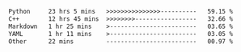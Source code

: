 <!--START_SECTION:waka-->

```txt
Python     23 hrs 5 mins   >>>>>>>>>>>>>>>----------   59.15 %
C++        12 hrs 45 mins  >>>>>>>>-----------------   32.66 %
Markdown   1 hr 25 mins    >------------------------   03.65 %
YAML       1 hr 11 mins    >------------------------   03.05 %
Other      22 mins         -------------------------   00.97 %
```

<!--END_SECTION:waka-->


